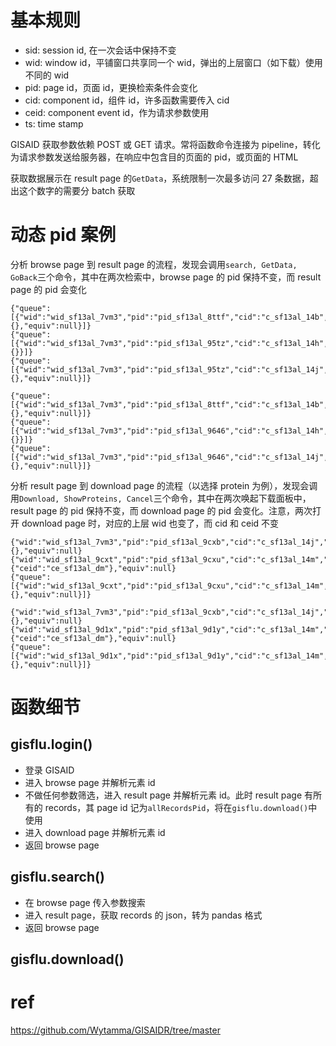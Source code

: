 # 基本规则

- sid: session id, 在一次会话中保持不变
- wid: window id，平铺窗口共享同一个 wid，弹出的上层窗口（如下载）使用不同的 wid
- pid: page id，页面 id，更换检索条件会变化
- cid: component id，组件 id，许多函数需要传入 cid
- ceid: component event id，作为请求参数使用
- ts: time stamp

GISAID 获取参数依赖 POST 或 GET 请求。常将函数命令连接为 pipeline，转化为请求参数发送给服务器，在响应中包含目的页面的 pid，或页面的 HTML

获取数据展示在 result page 的`GetData`，系统限制一次最多访问 27 条数据，超出这个数字的需要分 batch 获取

# 动态 pid 案例

分析 browse page 到 result page 的流程，发现会调用`search, GetData, GoBack`三个命令，其中在两次检索中，browse page 的 pid 保持不变，而 result page 的 pid 会变化

```
{"queue":[{"wid":"wid_sf13al_7vm3","pid":"pid_sf13al_8ttf","cid":"c_sf13al_14b","cmd":"search","params":{},"equiv":null}]}
{"queue":[{"wid":"wid_sf13al_7vm3","pid":"pid_sf13al_95tz","cid":"c_sf13al_14h","cmd":"GetData","params":{}}]}
{"queue":[{"wid":"wid_sf13al_7vm3","pid":"pid_sf13al_95tz","cid":"c_sf13al_14j","cmd":"GoBack","params":{},"equiv":null}]}

{"queue":[{"wid":"wid_sf13al_7vm3","pid":"pid_sf13al_8ttf","cid":"c_sf13al_14b","cmd":"search","params":{},"equiv":null}]}
{"queue":[{"wid":"wid_sf13al_7vm3","pid":"pid_sf13al_9646","cid":"c_sf13al_14h","cmd":"GetData","params":{}}]}
{"queue":[{"wid":"wid_sf13al_7vm3","pid":"pid_sf13al_9646","cid":"c_sf13al_14j","cmd":"GoBack","params":{},"equiv":null}]}
```

分析 result page 到 download page 的流程（以选择 protein 为例），发现会调用`Download, ShowProteins, Cancel`三个命令，其中在两次唤起下载面板中，result page 的 pid 保持不变，而 download page 的 pid 会变化。注意，两次打开 download page 时，对应的上层 wid 也变了，而 cid 和 ceid 不变

```
{"wid":"wid_sf13al_7vm3","pid":"pid_sf13al_9cxb","cid":"c_sf13al_14j","cmd":"Download","params":{},"equiv":null}
{"wid":"wid_sf13al_9cxt","pid":"pid_sf13al_9cxu","cid":"c_sf13al_14m","cmd":"ShowProteins","params":{"ceid":"ce_sf13al_dm"},"equiv":null}
{"queue":[{"wid":"wid_sf13al_9cxt","pid":"pid_sf13al_9cxu","cid":"c_sf13al_14m","cmd":"Cancel","params":{},"equiv":null}]}

{"wid":"wid_sf13al_7vm3","pid":"pid_sf13al_9cxb","cid":"c_sf13al_14j","cmd":"Download","params":{},"equiv":null}
{"wid":"wid_sf13al_9d1x","pid":"pid_sf13al_9d1y","cid":"c_sf13al_14m","cmd":"ShowProteins","params":{"ceid":"ce_sf13al_dm"},"equiv":null}
{"queue":[{"wid":"wid_sf13al_9d1x","pid":"pid_sf13al_9d1y","cid":"c_sf13al_14m","cmd":"Cancel","params":{},"equiv":null}]}
```

# 函数细节

## gisflu.login()

- 登录 GISAID
- 进入 browse page 并解析元素 id
- 不做任何参数筛选，进入 result page 并解析元素 id。此时 result page 有所有的 records，其 page id 记为`allRecordsPid`，将在`gisflu.download()`中使用
- 进入 download page 并解析元素 id
- 返回 browse page

## gisflu.search()

- 在 browse page 传入参数搜索
- 进入 result page，获取 records 的 json，转为 pandas 格式
- 返回 browse page

## gisflu.download()

# ref

https://github.com/Wytamma/GISAIDR/tree/master
